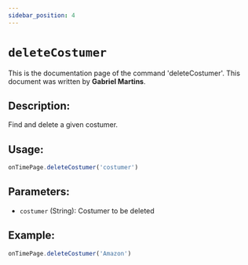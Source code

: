 ```yaml
---
sidebar_position: 4
---
```


# `deleteCostumer`

This is the documentation page of the command 'deleteCostumer'. This document was written by **Gabriel Martins**.

## Description:

Find and delete a given costumer.

## Usage:

```js
onTimePage.deleteCostumer('costumer')
```

## Parameters:

- `costumer` (String): Costumer to be deleted

## Example:

```js
onTimePage.deleteCostumer('Amazon')
```